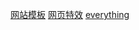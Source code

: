 [网站模板](https://www.bootstrapmb.com/chajian/canvas?page=3)
[网页特效](greensock.com)
[everything](https://blog.csdn.net/Quincylk/article/details/8266338)
